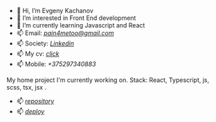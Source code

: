 - 👋 Hi, I’m Evgeny Kachanov
- 👀 I’m interested in Front End development
- 🌱 I’m currently learning Javascript and React
- 📫 Email: *pain4metoo@gmail.com* 
- 📫 Society:  [*Linkedin*](https://www.linkedin.com/in/pain4metoo)  
- 📫 My cv:  [*click*](https://pain4metoo.github.io/rsschool-cv/)  
- 📫 Mobile: *+375297340883*

My home project I'm currently working on. Stack: React, Typescript, js, scss, tsx, jsx .

- 📫  [*repository*](https://github.com/pain4metoo/english-quiz) 
- 📫  [*deploy*](https://pain4metoo.github.io/english-quiz/) 

